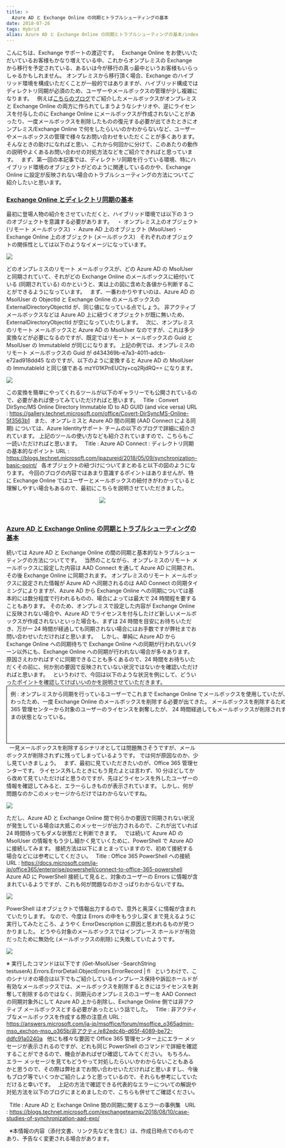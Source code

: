 ```yaml
---
title: >
  Azure AD と Exchange Online の同期とトラブルシューティングの基本
date: 2018-07-26
tags: Hybrid
alias: Azure AD と Exchange Online の同期とトラブルシューティングの基本/index.html
---
```

こんにちは、Exchange サポートの渡辺です。
&nbsp;
Exchange Online をお使いいただいているお客様もかなり増えている中、これからオンプレミスの Exchange から移行を予定されている、あるいは今が移行の真っ最中というお客様もいらっしゃるかもしれません。
オンプレミスから移行頂く場合、Exchange のハイブリッド環境を構成いただくことが一般的ではありますが、ハイブリッド構成ではディレクトリ同期が必須のため、ユーザーやメールボックスの管理が少し複雑になります。
&nbsp;
例えば[こちらのブログ](/blog/ハイブリッド環境でオンプレミスと%20Exchange%20Online%20の両方にメールボックスが作成される事象について)でご紹介したメールボックスがオンプレミスと Exchange Online の両方に作られてしまうようなシナリオや、逆にライセンスを付与したのに Exchange Online にメールボックスが作成されないことがあったり、一度メールボックスを削除したものの復元する必要が出てきたときにオンプレミス/Exchange Online で何をしたらいいのかわからないなど、ユーザーやメールボックスの管理で様々なお問い合わせをいただくことが多くあります。
そんなときの助けになればと思い、これから何回かに分けて、このあたりの動作の説明やよくあるお問い合わせの対処方法などをご紹介できればと思っています。
&nbsp;
まず、第一回の本記事では、ディレクトリ同期を行っている環境、特にハイブリッド環境のオブジェクトがどのように関連しているのかや、Exchange Online に設定が反映されない場合のトラブルシューティングの方法についてご紹介したいと思います。
&nbsp;
<u><strong><h3>Exchange Online とディレクトリ同期の基本</h3></strong></u>
最初に登場人物の紹介をさせていただくと、ハイブリッド環境では以下の 3 つのオブジェクトを意識する必要があります。
&nbsp;
・ オンプレミス上のオブジェクト (リモート メールボックス)
・ Azure AD 上のオブジェクト (MsolUser)
・ Exchange Online 上のオブジェクト (メールボックス)
&nbsp;
それぞれのオブジェクトの関係性としては以下のようなイメージになっています。

<a href="media/2018/07/072601.jpg">

![](072601.jpg)
</a>

どのオンプレミスのリモート メールボックスが、どの Azure AD の MsolUser と同期されていて、それがどの Exchange Online のメールボックスに紐付いている (同期されている) のかというと、実は上の図に含めた各値から判断することができるようになっています。
&nbsp;
まず、一番わかりやすいのは、Azure AD の MsolUser の ObjectId と Exchange Online のメールボックスの ExternalDirectoryObjectId が、同じ値になっている点でしょう。
非アクティブ メールボックスなどは Azure AD 上に紐づくオブジェクトが既に無いため、ExternalDirectoryObjectId が空になっていたりします。
&nbsp;
次に、オンプレミスのリモート メールボックスと Azure AD の MsolUser なのですが、これは多少変換などが必要になるのですが、既定ではリモート メールボックスの Guid と MsolUser の ImmutableId が同じになります。
上記の例では、オンプレミスのリモート メールボックスの Guid が d434369b-e7a3-4011-adcb-e72ad918dd45 なのですが、以下のように変換すると Azure AD の MsolUser の ImmutableId と同じ値である mzY01KPnEUCty+cq2RjdRQ== になります。

<a href="media/2018/07/072602.jpg">

![](072602.jpg)
</a>

この変換を簡単にやってくれるツールが以下のギャラリーでも公開されているので、必要があれば使ってみていただければと思います。
&nbsp;
Title : Convert DirSync/MS Online Directory Immutable ID to AD GUID (and vice versa)
URL : <a href="https://gallery.technet.microsoft.com/office/Covert-DirSyncMS-Online-5f3563b1">https://gallery.technet.microsoft.com/office/Covert-DirSyncMS-Online-5f3563b1</a>
&nbsp;
また、オンプレミスと Azure AD 間の同期 (AAD Connect による同期) については、Azure Identityサポート チームの以下のブログで詳細に紹介されています。
上記のツールの使い方なども紹介されていますので、こちらもご一読いただければと思います。
&nbsp;
Title : Azure AD Connect : ディレクトリ同期の基本的なポイント
URL : <a href="https://blogs.technet.microsoft.com/jpazureid/2018/05/09/synchronization-basic-point/">https://blogs.technet.microsoft.com/jpazureid/2018/05/09/synchronization-basic-point/</a>
&nbsp;
各オブジェクトの紐づけについてまとめると以下の図のようになります。
今回のブログの内容ではあまり意識するポイントはありませんが、特に Exchange Online ではユーザーとメールボックスの紐付きがわかっていると理解しやすい場合もあるので、最初にこちらを説明させていただきました。
&nbsp;
<div align="center"><a href="media/2018/07/072603.jpg">

![](072603.jpg)
</a></div>
&nbsp;
<u>
<h3><strong>Azure AD と Exchange Online の同期とトラブルシューティングの基本</strong></h3></u>
続いては Azure AD と Exchange Online の間の同期と基本的なトラブルシューティングの方法についてです。
&nbsp;
当然のことながら、オンプレミスのリモート メールボックスに設定した内容は AAD Connect を通して Azure AD に同期され、その後 Exchange Online に同期されます。
オンプレミスのリモート メールボックスに設定された情報が Azure AD へ同期されるのは AAD Connect の同期タイミングによりますが、Azure AD から Exchange Online への同期については基本的には数分程度で行われるものの、場合によっては最大で 24 時間程を要することもあります。
そのため、オンプレミスで設定した内容が Exchange Online に反映されない場合や、Azure AD でライセンスを付与したけど新しいメールボックスが作成されないといった場合も、まずは 24 時間を目安にお待ちいただき、万が一 24 時間が経過しても同期されない場合にはお手数ですが弊社までお問い合わせいただければと思います。
&nbsp;
しかし、単純に Azure AD から Exchange Online への同期待ちで Exchange Online への同期が行われないパターン以外にも、Exchange Online への同期が行われない場合が多々あります。
原因さえわかればすぐに同期できることも多くあるので、24 時間をお待ちいただくその前に、何か別の要因で反映されていない状況ではないかを確認いただければと思います。
&nbsp;
というわけで、今回は以下のような状況を例にして、どういったポイントを確認してけばいいのかを説明させていただきます。
&nbsp;
<div style="width: 800px;height: 130px;text-align: left;padding: 10px;border: 1px solid #000000">例 :
オンプレミスから同期を行っているユーザーでこれまで Exchange Online でメールボックスを使用していたが、
業務が変わったため、一度 Exchange Online のメールボックスを削除する必要が出てきた。
メールボックスを削除するために Office 365 管理センターから対象のユーザーのライセンスを剥奪したが、
24 時間経過してもメールボックスが削除されずに残ったままの状態となっている。</div>
&nbsp;
一見メールボックスを削除するシナリオとしては問題無さそうですが、メールボックスが削除されずに残ってしまっているようです。
では何が原因なのか、少し見ていきましょう。
&nbsp;
まず、最初に見ていただきたいのが、Office 365 管理センターです。
ライセンス外したときにもう見たよとは言わず、10 分ほどしてから改めて見ていただけばと思うのですが、先ほどライセンスを外したユーザーの情報を確認してみると、エラーらしきものが表示されています。
しかし、何が問題なのかこのメッセージからだけではわからないですね。

<a href="media/2018/07/072604.jpg">

![](072604.jpg)
</a>

ただし、Azure AD と Exchange Online 間で何らかの要因で同期されない状況が発生している場合は大抵このメッセージが出力されるので、これが出ていれば 24 時間待ってもダメな状態だと判断できます。
&nbsp;
では続いて Azure AD の MsolUser の情報をもう少し細かく見ていくために、PowerShell で Azure AD に接続してみます。
接続方法は以下にまとまっていますので、初めて接続する場合などには参考にしてください。
&nbsp;
Title : Office 365 PowerShell への接続
URL : <a href="https://docs.microsoft.com/ja-jp/office365/enterprise/powershell/connect-to-office-365-powershell">https://docs.microsoft.com/ja-jp/office365/enterprise/powershell/connect-to-office-365-powershell</a>
&nbsp;
Azure AD に PowerShell 接続して見ると、対象のユーザーの Errors に情報が含まれているようですが、これも何が問題なのかさっぱりわからないですね。

<a href="media/2018/07/072605.jpg">

![](072605.jpg)
</a>

PowerShell はオブジェクトで情報出力するので、意外と奥深くに情報が含まれていたりします。
なので、今度は Errors の中をもう少し深くまで見えるように実行してみたところ、ようやく ErrorDescription に原因と思われるものが見つかりました。
どうやら対象のメールボックスではインプレース ホールドが有効だったために無効化 (メールボックスの削除) に失敗していたようです。

<a href="media/2018/07/072606.jpg">

![](072606.jpg)
</a>

※ 実行したコマンドは以下です
(Get-MsolUser -SearchString testuserA).Errors.ErrorDetail.ObjectErrors.ErrorRecord | fl
&nbsp;
というわけで、このシナリオの場合は以下でもご紹介しているインプレース保持や訴訟ホールドが有効なメールボックスでは、メールボックスを削除するときにはライセンスを剥奪して削除するのではなく、同期元のオンプレミスのユーザーを AAD Connect の同期対象外にして Azure AD 上から削除し、Exchange Online 側では非アクティブ メールボックスとする必要があったという話でした。
&nbsp;
Title : 非アクティブなメールボックスを作成する際の注意点
URL : <a href="https://answers.microsoft.com/ja-jp/msoffice/forum/msoffice_o365admin-mso_exchon-mso_o365b/非アクティ/e82edc4b-d65f-4089-be72-ddfc91a0240a">https://answers.microsoft.com/ja-jp/msoffice/forum/msoffice_o365admin-mso_exchon-mso_o365b/非アクティ/e82edc4b-d65f-4089-be72-ddfc91a0240a</a>
&nbsp;
他にも様々な要因で Office 365 管理センター上にエラー メッセージが表示されるのですが、どれも同じ PowerShell のコマンドで詳細を確認することができるので、機会があればぜひ確認してみてください。
もちろん、エラー メッセージを見てもどうやって対処したらいいかわからないこともあるかと思うので、その際は弊社までお問い合わせいただければと思いますし、今後もブログ等でいくつかご紹介しようと思っているので、それらも参考にしていただけると幸いです。
&nbsp;
上記の方法で確認できる代表的なエラーについての解説や対処方法を以下のブログにまとめましたので、こちらも併せてご確認ください。

&nbsp;&nbsp;Title : Azure AD と Exchange Online 間の同期に関するエラーの事例集
&nbsp;&nbsp;URL : <a href="https://blogs.technet.microsoft.com/exchangeteamjp/2018/08/10/case-studies-of-synchronization-aad-exo/">https://blogs.technet.microsoft.com/exchangeteamjp/2018/08/10/case-studies-of-synchronization-aad-exo/</a> 

&nbsp;
※本情報の内容（添付文書、リンク先などを含む）は、作成日時点でのものであり、予告なく変更される場合があります。